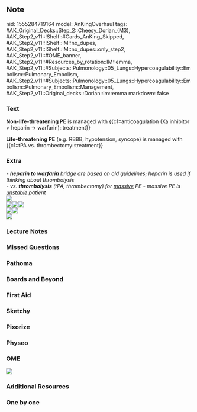 ## Note
nid: 1555284719164
model: AnKingOverhaul
tags: #AK_Original_Decks::Step_2::Cheesy_Dorian_(M3), #AK_Step2_v11::!Shelf::#Cards_AnKing_Skipped, #AK_Step2_v11::!Shelf::IM::no_dupes, #AK_Step2_v11::!Shelf::IM::no_dupes::only_step2, #AK_Step2_v11::#OME_banner, #AK_Step2_v11::#Resources_by_rotation::IM::emma, #AK_Step2_v11::#Subjects::Pulmonology::05_Lungs::Hypercoagulability::Embolism::Pulmonary_Embolism, #AK_Step2_v11::#Subjects::Pulmonology::05_Lungs::Hypercoagulability::Embolism::Pulmonary_Embolism::Management, #AK_Step2_v11::Original_decks::Dorian::im::emma
markdown: false

### Text
<b>Non-life-threatening PE</b> is managed with
{{c1::anticoagulation (Xa inhibitor > heparin →
warfarin)::treatment}}
<div>
  <div>
    <b>Life-threatening PE</b> (e.g. RBBB, hypotension, syncope) is
    managed with {{c1::tPA vs. thrombectomy::treatment}}
  </div>
</div>

### Extra
<div>
  <i>- <b>heparin to warfarin</b> bridge are based on old
  guidelines; heparin is used if thinking about thrombolysis</i>
</div><i>- vs. <b>thrombolysis</b> (tPA, thrombectomy) for
<u>massive</u> PE - massive PE is <u>unstable</u> patient</i>
<div></div><img src="paste-1423515370651649.jpg">
<div>
  <div>
    <div>
      <i><img src="paste-1423528255553537.jpg"><img src=
      "paste-1409341978574849.jpg"></i><i><b><img src=
      "paste-718792841757162.jpg"></b></i>
    </div>
    <div>
      <i><img src="paste-1394094844674049.jpg"><span style=
      "font-style: normal;"><img src=
      "paste-1394219398725633.jpg"></span></i>
    </div>
    <div>
      <i><img src="paste-1366383715680257.jpg"></i>
    </div>
  </div>
</div>

### Lecture Notes


### Missed Questions


### Pathoma


### Boards and Beyond


### First Aid


### Sketchy


### Pixorize


### Physeo


### OME
<div class="ome-widget">
  <a href="https://onlinemeded.org?ref=anki"><img src=
  "_OME_AnkiFlashcards_General_3.png"></a>
</div>

### Additional Resources


### One by one

